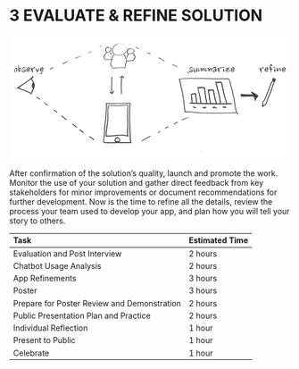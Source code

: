 # 3 EVALUATE & REFINE SOLUTION

![](../../.gitbook/assets/trivia-phase-3-drawing-alpha-reduced.png)

After confirmation of the solution’s quality, launch and promote the work. Monitor the use of your solution and gather direct feedback from key stakeholders for minor improvements or document recommendations for further development. Now is the time to refine all the details, review the process your team used to develop your app, and plan how you will tell your story to others.

| Task | Estimated Time |
| :--- | :--- |
| Evaluation and Post Interview | 2 hours |
| Chatbot Usage Analysis | 2 hours |
| App Refinements | 3 hours |
| Poster | 3 hours |
| Prepare for Poster Review and Demonstration | 2 hours |
| Public Presentation Plan and Practice | 2 hours |
| Individual Reflection | 1 hour |
| Present to Public | 1 hour |
| Celebrate | 1 hour |

